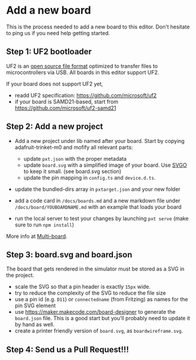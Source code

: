 # Add a new board

This is the process needed to add a new board to this editor. Don't hesitate to ping us if you need help getting started.

## Step 1: UF2 bootloader

UF2 is an [open source file format](https://github.com/microsoft/uf2) optimized to transfer files to microcontrollers via USB. All boards in this editor support UF2.

If your board does not support UF2 yet, 

* readd UF2 specification: https://github.com/microsoft/uf2
* if your board is SAMD21-based, start from https://github.com/microsoft/uf2-samd21

## Step 2: Add a new project

* Add a new project under lib named after your board. Start by copying adafruit-trinket-m0 and mofify all relevant parts:
    * update ``pxt.json`` with the proper metadata
    * update ``board.svg`` with a simplified image of your board. Use [SVGO](https://jakearchibald.github.io/svgomg/) to keep it small. (see board.svg section)
    * update the pin mapping in ``config.ts`` and ``device.d.ts``.

* update the bundled-dirs array in ``pxtarget.json`` and your new folder
* add a code card in ``/docs/boards.md`` and a new markdown file under ``/docs/board/YOUBOARDNAME.md`` with an example that loads your board
* run the local server to test your changes by launching ``pxt serve`` (make sure to run ``npm install``)

More info at [Multi-board](/multiboard).

## Step 3: board.svg and board.json

The board that gets rendered in the simulator must be stored as a SVG in the project.

* scale the SVG so that a pin header is exactly ``15px`` wide.
* try to reduce the complexity of the SVG to reduce the file size
* use a pin id (e.g. ``D11``) or ``connectedname`` (from Fritzing) as names for the pin SVG element
* use https://maker.makecode.com/board-designer to generate the ``board.json`` file. This is a good start but you'll probably need to update it by hand as well.
* create a printer friendly version of ``board.svg``, as ``boardwireframe.svg``.

## Step 4: Send us a Pull Request!!!